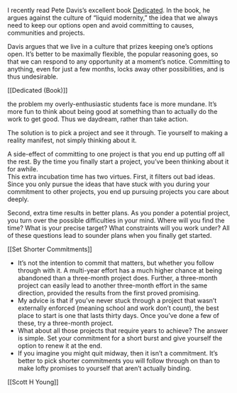 I recently read Pete Davis’s excellent book [Dedicated](https://www.amazon.ca/Dedicated-Case-Commitment-Infinite-Browsing-ebook/dp/B08LDYGTR7/ref=sr_1_1?dchild=1&keywords=dedicated+pete&qid=1620765439&sr=8-1). In the book, he argues against the culture of “liquid modernity,” the idea that we always need to keep our options open and avoid committing to causes, communities and projects.

Davis argues that we live in a culture that prizes keeping one’s options open. It’s better to be maximally flexible, the popular reasoning goes, so that we can respond to any opportunity at a moment’s notice. Committing to anything, even for just a few months, locks away other possibilities, and is thus undesirable.  

[[Dedicated (Book)]]

the problem my overly-enthusiastic students face is more mundane. It’s more fun to think about being good at something than to actually do the work to get good. Thus we daydream, rather than take action.  
  
The solution is to pick a project and see it through. Tie yourself to making a reality manifest, not simply thinking about it.  
  
  
  A side-effect of committing to one project is that you end up putting off all the rest. By the time you finally start a project, you’ve been thinking about it for awhile.  
This extra incubation time has two virtues. First, it filters out bad ideas. Since you only pursue the ideas that have stuck with you during your commitment to other projects, you end up pursuing projects you care about deeply.  

Second, extra time results in better plans. As you ponder a potential project, you turn over the possible difficulties in your mind. Where will you find the time? What is your precise target? What constraints will you work under? All of these questions lead to sounder plans when you finally get started.  

[[Set Shorter Commitments]]
- It’s not the intention to commit that matters, but whether you follow through with it. A multi-year effort has a much higher chance at being abandoned than a three-month project does. Further, a three-month project can easily lead to another three-month effort in the same direction, provided the results from the first proved promising.  
- My advice is that if you’ve never stuck through a project that wasn’t externally enforced (meaning school and work don’t count), the best place to start is one that lasts thirty days. Once you’ve done a few of these, try a three-month project.  
- What about all those projects that require years to achieve? The answer is simple. Set your commitment for a short burst and give yourself the option to renew it at the end.  
- If you imagine you might quit midway, then it isn’t a commitment. It’s better to pick shorter commitments you will follow through on than to make lofty promises to yourself that aren’t actually binding.  


[[Scott H Young]]